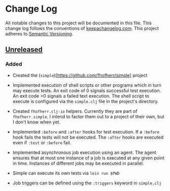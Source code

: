 # Change Log

All notable changes to this project will be documented in this file.
This change log follows the conventions of
[keepachangelog.com](http://keepachangelog.com/). This project adheres
to [Semantic Versioning](http://semver.org/).

## [Unreleased][unreleased]

### Added

* Created the (`simple`)[https://github.com/fhofherr/simple] project

* Implemented execution of shell scripts or other programs which in turn
  may execute tests. An exit code of 0 signals successful test
  execution. An exit code >0 signals a failed text execution. The shell
  script to execute is configured via the `simple.clj` file in the
  project's directory.

* Created `fhofherr.clj-io` helpers. Currently they are part of
  `fhofherr.simple`. I intend to factor them out to a project of their
  own, but I don't know when yet.

* Implemented `:before` and `:after` hooks for test execution. If
  a `:before` hook fails the tests will not be executed. The `:after`
  hooks are executed even if `:test` or `:before` fail.

* Implemented asynchronous job execution using an agent. The agent
  ensures that at most one instance of a job is executed at any given
  point in time. Instances of different jobs may be executed in
  parallel.

* Simple can execute its own tests via `lein run $PWD`

* Job triggers can be defined using the `:triggers` keyword in
  `simple.clj`

[unreleased]: https://github.com/fhofherr/simple/compare/0.1.0...HEAD
